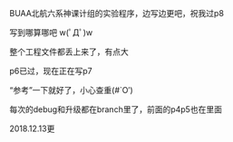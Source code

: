 BUAA北航六系神课计组的实验程序，边写边更吧，祝我过p8

写到哪算哪吧 w(ﾟДﾟ)w

整个工程文件都丢上来了，有点大

p6已过，现在正在写p7

“参考”一下就好了，小心查重(#`O′)

每次的debug和升级都在branch里了，前面的p4p5也在里面

2018.12.13更
